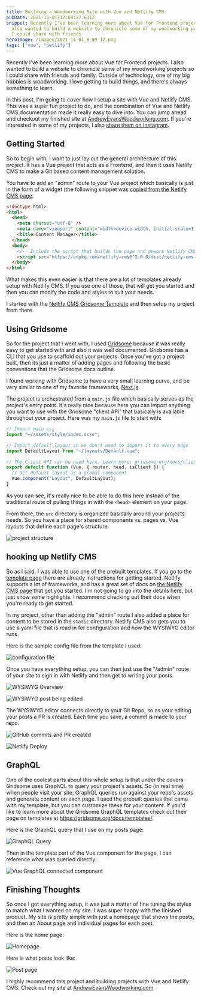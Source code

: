 ```yaml
---
title: Building a Woodworking Site with Vue and Netlify CMS
pubDate: 2021-11-01T12:04:27.631Z
snippet: Recently I've been learning more about Vue for Frontend projects. I
  also wanted to build a website to chronicle some of my woodworking projects so
  I could share with friends
heroImage: /images/2021-11-01_8-09-12.png
tags: ["vue", "netlify"]
---
```


Recently I've been learning more about Vue for Frontend projects. I also wanted to build a website to chronicle some of my woodworking projects so I could share with friends and family. Outside of technology, one of my big hobbies is woodworking. I love getting to build things, and there's always something to learn.

In this post, I'm going to cover how I setup a site with Vue and Netlify CMS. This was a super fun project to do, and the combination of Vue and Netlify CMS documentation made it really easy to dive into. You can jump ahead and checkout my finished site at [AndrewEvansWoodworking.com](https://www.AndrewEvansWoodworking.com). If you're interested in some of my projects, I also [share them on Instagram](https://www.instagram.com/andrewevans0102/?hl=en).

## Getting Started

So to begin with, I want to just lay out the general architecture of this project. It has a Vue project that acts as a Frontend, and then it uses Netlify CMS to make a Git based content management solution.

You have to add an "admin" route to your Vue project which basically is just in the form of a widget (the following snippet was [copied from the Netlify CMS page](https://www.netlifycms.org/docs/add-to-your-site/).

```html
<!doctype html>
<html>
  <head>
    <meta charset="utf-8" />
    <meta name="viewport" content="width=device-width, initial-scale=1.0" />
    <title>Content Manager</title>
  </head>
  <body>
    <!-- Include the script that builds the page and powers Netlify CMS -->
    <script src="https://unpkg.com/netlify-cms@^2.0.0/dist/netlify-cms.js"></script>
  </body>
</html>
```

What makes this even easier is that there are a lot of templates already setup with Netlify CMS. If you use one of those, that will get you started and then you can modify the code and styles to suit your needs.

I started with the [Netlify CMS Gridsome Template](https://templates.netlify.com/template/netlifycms-gridsome/) and then setup my project from there.

## Using Gridsome

So for the project that I went with, I used [Gridsome](https://gridsome.org/) because it was really easy to get started with and also it was well documented. Gridsome has a CLI that you use to scaffold out your projects. Once you've got a project built, then its just a matter of adding pages and following the basic conventions that the Gridsome docs outline.

I found working with Gridsome to have a very small learning curve, and be very similar to one of my favorite frameworks, [Next.js](https://nextjs.org/).

The project is orchestrated from a `main.js` file which basically serves as the project's entry point. It's really nice because here you can import anything you want to use with the Gridsome "client API" that basically is available throughout your project. Here was my `main.js` file to start with:

```js
// Import main css
import "~/assets/style/index.scss";

// Import default layout so we don't need to import it to every page
import DefaultLayout from "~/layouts/Default.vue";

// The Client API can be used here. Learn more: gridsome.org/docs/client-api
export default function (Vue, { router, head, isClient }) {
  // Set default layout as a global component
  Vue.component("Layout", DefaultLayout);
}
```

As you can see, it's really nice to be able to do this here instead of the traditional route of pulling things in with the `<head>` element on your page.

From there, the `src` directory is organized basically around your projects needs. So you have a place for shared components vs. pages vs. Vue layouts that define each page's structure.

![project structure](/images/2021-11-01_8-20-12.png)

## hooking up Netlify CMS

So as I said, I was able to use one of the prebuilt templates. If you go to the [template page](https://templates.netlify.com/template/netlifycms-gridsome/) there are already instructions for getting started. Netlify supports a lot of frameworks, and has a great set of docs on [the Netlify CMS page](https://www.netlifycms.org/docs/intro/) that get you started. I'm not going to go into the details here, but just show some highlights. I recommend checking out their docs when you're ready to get started.

In my project, other than adding the "admin" route I also added a place for content to be stored in the `static` directory. Netlify CMS also gets you to use a yaml file that is read in for configuration and how the WYSIWYG editor runs.

Here is the sample config file from the template I used:

![configuration file](/images/2021-11-01_8-25-03.png)

Once you have everything setup, you can then just use the "/admin" route of your site to sign in with Netlify and then get to writing your posts.

![WYSIWYG Overview](/images/2021-11-01_8-32-26.png)

![WYSIWYG post being edited](/images/2021-11-01_8-33-07.png)

The WYSIWYG editor connects directly to your Git Repo, so as your editing your posts a PR is created. Each time you save, a commit is made to your repo.

![GitHub commits and PR created](/images/2021-11-01_8-35-01.png)

![Netlify Deploy](/images/2021-11-01_8-36-58.png)

## GraphQL

One of the coolest parts about this whole setup is that under the covers Gridsome uses GraphQL to query your project's assets. So (in real time) when people visit your site, GraphQL queries run against your repo's assets and generate content on each page. I used the prebuilt queries that came with my template, but you can customize these for your content. If you'd like to learn more about the Gridsome GraphQL templates check out their page on templates at <https://gridsome.org/docs/templates/>.

Here is the GraphQL query that I use on my posts page:

![GraphQL Query](/images/2021-11-01_8-49-58.png)

Then in the template part of the Vue component for the page, I can reference what was queried directly:

![Vue GraphQL connected component](/images/2021-11-01_8-51-35.png)

## Finishing Thoughts

So once I got everything setup, it was just a matter of fine tuning the styles to match what I wanted on my site. I was super happy with the finished product. My site is pretty simple with just a homepage that shows the posts, and then an About page and individual pages for each post.

Here is the home page:

![Homepage](/images/2021-11-01_8-54-21-collage.jpg)

Here is what posts look like:

![Post page](/images/2021-11-01_8-59-28-collage.jpg)

I highly recommend this project and building projects with Vue and Netlify CMS. Check out my site at [AndrewEvansWoodworking.com](https://www.AndrewEvansWoodworking.com).
